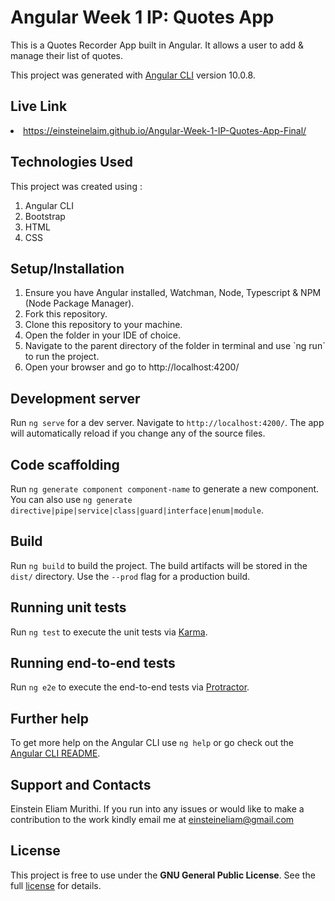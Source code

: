 # Angular Week 1 IP: Quotes App

This is a Quotes Recorder App built in Angular. It allows a user to add & manage their list of quotes. 

This project was generated with [Angular CLI](https://github.com/angular/angular-cli) version 10.0.8.

## Live Link
<li>
    <a href="https://einsteinelaim.github.io/Angular-Week-1-IP-Quotes-App-Final/">https://einsteinelaim.github.io/Angular-Week-1-IP-Quotes-App-Final/</a>
</li>

## Technologies Used

This project was created using :
    <ol>
        <li>Angular CLI</li>
        <li>Bootstrap</li>
        <li>HTML</li>
        <li>CSS</li>
    </ol>

## Setup/Installation
<ol>
    <li>Ensure you have Angular installed, Watchman, Node, Typescript & NPM (Node Package Manager).</li>
    <li>Fork this repository.</li>
    <li>Clone this repository to your machine.</li>
    <li>Open the folder in your IDE of choice.</li>
    <li>Navigate to the parent directory of the folder in terminal and use `ng run` to run the project.</li>
    <li>Open your browser and go to http://localhost:4200/</li>
</ol>

## Development server

Run `ng serve` for a dev server. Navigate to `http://localhost:4200/`. The app will automatically reload if you change any of the source files.

## Code scaffolding

Run `ng generate component component-name` to generate a new component. You can also use `ng generate directive|pipe|service|class|guard|interface|enum|module`.

## Build

Run `ng build` to build the project. The build artifacts will be stored in the `dist/` directory. Use the `--prod` flag for a production build.

## Running unit tests

Run `ng test` to execute the unit tests via [Karma](https://karma-runner.github.io).

## Running end-to-end tests

Run `ng e2e` to execute the end-to-end tests via [Protractor](http://www.protractortest.org/).

## Further help

To get more help on the Angular CLI use `ng help` or go check out the [Angular CLI README](https://github.com/angular/angular-cli/blob/master/README.md).

## Support and Contacts

Einstein Eliam Murithi.
If you run into any issues or would like to make a contribution to the work kindly email me at <a href="einsteineliam@gmail.com" target="_blank"> einsteineliam@gmail.com </a>

## License

This project is free to use under the <b>GNU General Public License</b>. See the full <a href="https://choosealicense.com/licenses/gpl-3.0/" target="_blank">license</a> for details.
